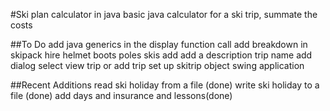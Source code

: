 #Ski plan calculator in java
basic java calculator for a ski trip, summate the costs

##To Do
add java generics in the display function call
add breakdown in skipack hire helmet boots poles skis
add add a description trip name
add dialog select view trip or add trip
set up skitrip object
swing application


##Recent Additions
read ski holiday from a file (done)
write ski holiday to a file (done)
add days and insurance and lessons(done)
